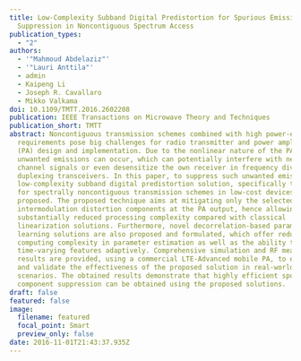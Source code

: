 ```yaml
---
title: Low-Complexity Subband Digital Predistortion for Spurious Emission
  Suppression in Noncontiguous Spectrum Access
publication_types:
  - "2"
authors:
  - '"Mahmoud Abdelaziz"'
  - '"Lauri Anttila"'
  - admin
  - Kaipeng Li
  - Joseph R. Cavallaro
  - Mikko Valkama
doi: 10.1109/TMTT.2016.2602208
publication: IEEE Transactions on Microwave Theory and Techniques
publication_short: TMTT
abstract: Noncontiguous transmission schemes combined with high power-efficiency
  requirements pose big challenges for radio transmitter and power amplifier
  (PA) design and implementation. Due to the nonlinear nature of the PA, severe
  unwanted emissions can occur, which can potentially interfere with neighboring
  channel signals or even desensitize the own receiver in frequency division
  duplexing transceivers. In this paper, to suppress such unwanted emissions, a
  low-complexity subband digital predistortion solution, specifically tailored
  for spectrally noncontiguous transmission schemes in low-cost devices, is
  proposed. The proposed technique aims at mitigating only the selected spurious
  intermodulation distortion components at the PA output, hence allowing for
  substantially reduced processing complexity compared with classical
  linearization solutions. Furthermore, novel decorrelation-based parameter
  learning solutions are also proposed and formulated, which offer reduced
  computing complexity in parameter estimation as well as the ability to track
  time-varying features adaptively. Comprehensive simulation and RF measurement
  results are provided, using a commercial LTE-Advanced mobile PA, to evaluate
  and validate the effectiveness of the proposed solution in real-world
  scenarios. The obtained results demonstrate that highly efficient spurious
  component suppression can be obtained using the proposed solutions.
draft: false
featured: false
image:
  filename: featured
  focal_point: Smart
  preview_only: false
date: 2016-11-01T21:43:37.935Z
---
```


